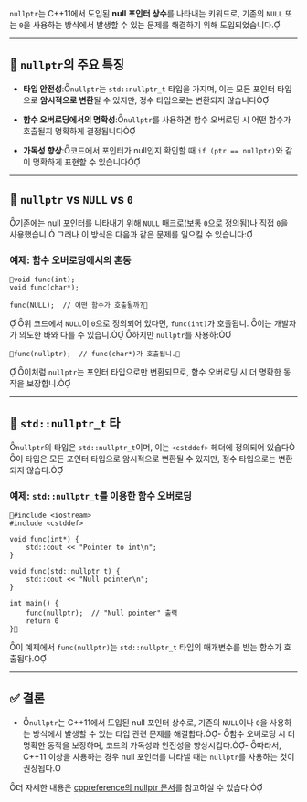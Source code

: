 `nullptr`는 C++11에서 도입된 **null 포인터 상수**를 나타내는 키워드로, 기존의 `NULL` 또는 `0`을 사용하는 방식에서 발생할 수 있는 문제를 해결하기 위해 도입되었습니다.

---

## 🔹 `nullptr`의 주요 특징

- **타입 안전성**:`nullptr`는 `std::nullptr_t` 타입을 가지며, 이는 모든 포인터 타입으로 **암시적으로 변환**될 수 있지만, 정수 타입으로는 변환되지 않습니다
  
- **함수 오버로딩에서의 명확성**:`nullptr`를 사용하면 함수 오버로딩 시 어떤 함수가 호출될지 명확하게 결정됩니다

- **가독성 향상**:코드에서 포인터가 null인지 확인할 때 `if (ptr == nullptr)`와 같이 명확하게 표현할 수 있습니다

---

## 🔸 `nullptr` vs `NULL` vs `0`
기존에는 null 포인터를 나타내기 위해 `NULL` 매크로(보통 `0`으로 정의됨)나 직접 `0`을 사용했습니. 그러나 이 방식은 다음과 같은 문제를 일으킬 수 있습니다:

### 예제: 함수 오버로딩에서의 혼동

```cp
void func(int);
void func(char*);

func(NULL);  // 어떤 함수가 호출될까?
```

위 코드에서 `NULL`이 `0`으로 정의되어 있다면, `func(int)`가 호출됩니. 이는 개발자가 의도한 바와 다를 수 있습니.
하지만 `nullptr`를 사용하:

```cp
func(nullptr);  // func(char*)가 호출됩니.
```

이처럼 `nullptr`는 포인터 타입으로만 변환되므로, 함수 오버로딩 시 더 명확한 동작을 보장합니.

---

## 🔹 `std::nullptr_t` 타

`nullptr`의 타입은 `std::nullptr_t`이며, 이는 `<cstddef>` 헤더에 정의되어 있습다 이 타입은 모든 포인터 타입으로 암시적으로 변환될 수 있지만, 정수 타입으로는 변환되지 않습다.

### 예제: `std::nullptr_t`를 이용한 함수 오버로딩

```cp
#include <iostream>
#include <cstddef>

void func(int*) {
    std::cout << "Pointer to int\n";
}

void func(std::nullptr_t) {
    std::cout << "Null pointer\n";
}

int main() {
    func(nullptr);  // "Null pointer" 출력
    return 0
}
```


이 예제에서 `func(nullptr)`는 `std::nullptr_t` 타입의 매개변수를 받는 함수가 호출됩다.

---

## ✅ 결론
- `nullptr`는 C++11에서 도입된 null 포인터 상수로, 기존의 `NULL`이나 `0`을 사용하는 방식에서 발생할 수 있는 타입 관련 문제를 해결합다.- 함수 오버로딩 시 더 명확한 동작을 보장하며, 코드의 가독성과 안전성을 향상시킵다.- 따라서, C++11 이상을 사용하는 경우 null 포인터를 나타낼 때는 `nullptr`를 사용하는 것이 권장됩다.

더 자세한 내용은 [cppreference의 nullptr 문서](https://en.cppreference.com/w/cpp/language/nullptr)를 참고하실 수 있습다. 
